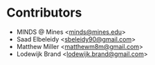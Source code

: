 Contributors
============

-   MINDS @ Mines \<<minds@mines.edu>\>
-   Saad Elbeleidy \<<sbeleidy90@gmail.com>\>
-   Matthew Miller \<<matthewm8m@gmail.com>\>
-   Lodewijk Brand \<<lodewijk.brand@gmail.com>\>
